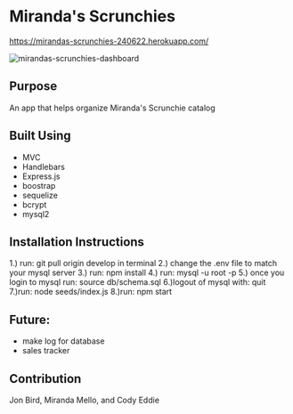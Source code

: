 # Miranda's Scrunchies

https://mirandas-scrunchies-240622.herokuapp.com/

![mirandas-scrunchies-dashboard](https://user-images.githubusercontent.com/96323393/175787651-a9f85077-d7e4-4f6c-af8a-e8d0f66298f2.jpg)


## Purpose
An app that helps organize Miranda's Scrunchie catalog

## Built Using
* MVC
* Handlebars
* Express.js
* boostrap
* sequelize
* bcrypt
* mysql2


## Installation Instructions
1.) run: git pull origin develop in terminal
2.) change the .env file to match your mysql server
3.) run: npm install
4.) run: mysql -u root -p
5.) once you login to mysql run: source db/schema.sql
6.)logout of mysql with: quit
7.)run: node seeds/index.js
8.)run: npm start

## Future:
- make log for database
- sales tracker

## Contribution
Jon Bird,
Miranda Mello, and
Cody Eddie
